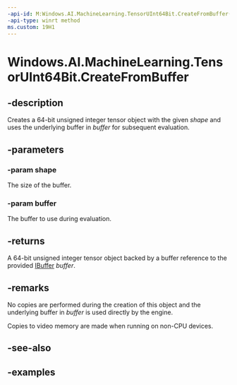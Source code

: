 ```yaml
---
-api-id: M:Windows.AI.MachineLearning.TensorUInt64Bit.CreateFromBuffer(System.Int64[],Windows.Storage.Streams.IBuffer)
-api-type: winrt method
ms.custom: 19H1
---
```


<!-- Method syntax.
public TensorUInt64Bit TensorUInt64Bit.CreateFromBuffer(Int64[] shape, IBuffer buffer)
-->

# Windows.AI.MachineLearning.TensorUInt64Bit.CreateFromBuffer

## -description
Creates a 64-bit unsigned integer tensor object with the given *shape* and uses the underlying buffer in *buffer* for subsequent evaluation.

## -parameters
### -param shape
The size of the buffer.

### -param buffer
The buffer to use during evaluation.

## -returns
A 64-bit unsigned integer tensor object backed by a buffer reference to the provided [IBuffer](..\windows.storage.streams\ibuffer.md) *buffer*.

## -remarks
No copies are performed during the creation of this object and the underlying buffer in *buffer* is used directly by the engine.

Copies to video memory are made when running on non-CPU devices.

## -see-also

## -examples

